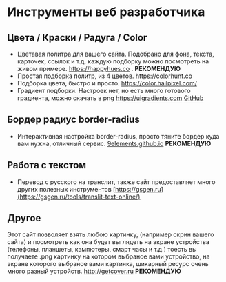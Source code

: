 
   <h1>Инструменты веб разработчика</h1>
   

Цвета / Краски / Радуга / Color
-------------------------

* Цветавая политра для вашего сайта. Подобрано для фона, текста, карточек, ссылок и т.д. каждую подборку можно посмотреть на живом примере. https://happyhues.co . **РЕКОМЕНДУЮ**
* Простая подборка политр, из 4 цветов. https://colorhunt.co
* Подборка цвета, быстро и просто. https://color.hailpixel.com/
* Градиент подборки. Настроек нет, но есть много готового градиента, можно скачать в png  https://uigradients.com  [GitHub](https://github.com/Ghosh/uiGradients) 

Бордер радиус border-radius
-------------------------

* Интерактивная настройка border-radius, просто тяните бордер куда вам нужна, отличный сервис. [9elements.github.io](https://9elements.github.io/fancy-border-radius/#38.44.65.54--.) **РЕКОМЕНДУЮ**

  
Работа с текстом
-------------------------
  
* Перевод с русского на транслит, также сайт предоставляет много других полезных инструментов [https://gsgen.ru](https://gsgen.ru/tools/translit-text-online/)

Другое
-------------------------

Этот сайт позволяет взять любою картинку, (например скрин вашего сайта) и посмотреть как она будет выглядеть на экране устройства (телефоны, планшеты, кампютеры, смарт часы и т.д.) тоесть вы получаете .png картинку на котором выбраное вами устройство, на экране которого выбраное вами картинка, шикарный ресурс очень много разный устройств. http://getcover.ru  **РЕКОМЕНДУЮ**

  
  
  
  
  
  
  
  
  
  
  
  
  
  
  
  
  
  
  
  
  
  
  
  
  
  
  
  
  
  
  
  
  
  
  
  
  
  
  
  
  
  
  
  
  
  
  
  
